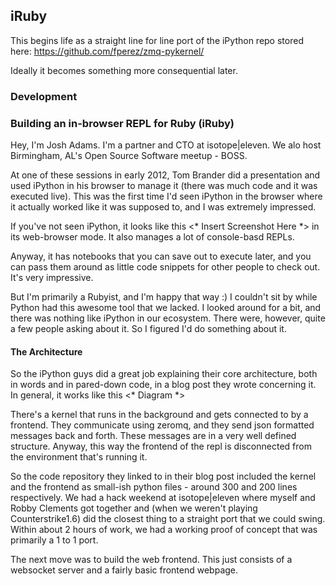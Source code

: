 ## iRuby
This begins life as a straight line for line port of the iPython repo stored here: https://github.com/fperez/zmq-pykernel/

Ideally it becomes something more consequential later.

### Development


### Building an in-browser REPL for Ruby (iRuby)
Hey, I'm Josh Adams.  I'm a partner and CTO at isotope|eleven.  We alo host
Birmingham, AL's Open Source Software meetup - BOSS.

At one of these sessions in early 2012, Tom Brander did a presentation and used
iPython in his browser to manage it (there was much code and it was executed
live).  This was the first time I'd seen iPython in the browser where it
actually worked like it was supposed to, and I was extremely impressed.

If you've not seen iPython, it looks like this <* Insert Screenshot Here *> in
its web-browser mode.  It also manages a lot of console-basd REPLs.

Anyway, it has notebooks that you can save out to execute later, and you can
pass them around as little code snippets for other people to check out.  It's
very impressive.

But I'm primarily a Rubyist, and I'm happy that way :)  I couldn't sit by while
Python had this awesome tool that we lacked.  I looked around for a bit, and
there was nothing like iPython in our ecosystem.  There were, however, quite a
few people asking about it.  So I figured I'd do something about it.

#### The Architecture
So the iPython guys did a great job explaining their core architecture, both in
words and in pared-down code, in a blog post they wrote concerning it.  In
general, it works like this <* Diagram *>

There's a kernel that runs in the background and gets connected to by a
frontend.  They communicate using zeromq, and they send json formatted messages
back and forth.  These messages are in a very well defined structure.  Anyway,
this way the frontend of the repl is disconnected from the environment that's
running it.

So the code repository they linked to in their blog post included the kernel and
the frontend as small-ish python files - around 300 and 200 lines respectively.
We had a hack weekend at isotope|eleven where myself and Robby Clements got
together and (when we weren't playing Counterstrike1.6) did the closest thing to
a straight port that we could swing.  Within about 2 hours of work, we had a
working proof of concept that was primarily a 1 to 1 port.

The next move was to build the web frontend.  This just consists of a websocket
server and a fairly basic frontend webpage.
